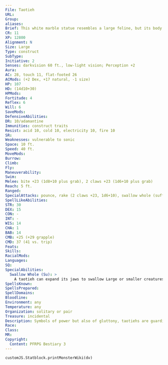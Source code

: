 ```yaml
---
File: Taotieh
URL: 
Group: 
aliases: 
Brief: This white marble statue resembles a large feline, but its body and face are covered in decorative etchings and runes.
CR: 11
XP: 12800
Alignment: N
Size: Large
Type: construct
SubType: 
Initiative: 2
Senses: darkvision 60 ft., low-light vision; Perception +2
Aura: 
AC: 28, touch 11, flat-footed 26
ACMods: (+2 Dex, +17 natural, -1 size)
HP: 107
HD: (14d10+30)
HPMods: 
Fortitude: 4
Reflex: 6
Will: 6
SaveMods: 
DefensiveAbilities: 
DR: 10/adamantine
Immunities: construct traits
Resist: acid 10, cold 10, electricity 10, fire 10
SR: 
Weaknesses: vulnerable to sonic
Space: 10 ft.
Speed: 40 ft.
MoveMods: 
Burrow: 
Climb: 
Fly: 
Maneuverability: 
Swim: 
Melee: bite +23 (1d8+10 plus grab), 2 claws +23 (1d6+10 plus grab)
Reach: 5 ft.
Ranged: 
SpecialAttacks: pounce, rake (2 claws +23, 1d6+10), swallow whole (suffocation, AC 18, hardness 8, 25 hp)
SpellLikeAbilities: 
STR: 30
DEX: 15
CON: -
INT: -
WIS: 14
CHA: 1
BAB: 14
CMB: +25 (+29 grapple)
CMD: 37 (41 vs. trip)
Feats: 
Skills: 
RacialMods: 
Languages: 
SQ: 
SpecialAbilities:
  Swallow Whole (Su): >
    A taotieh can expand its jaws to swallow Large or smaller creatures. When swallowed, a victim is transported to its own lightless pocket dimension-a stone prison just large enough to contain the victim. Creatures do not take damage within this pocket dimension, but there is only enough air inside to last for 3 rounds. At the end of the third round, the trapped creature must hold its breath or risk suffocation. A creature that attempts to carve its way out of this dimension with a weapon must be able to penetrate the surrounding walls' hardness 8. When a creature manages to cut its way out of this dimension,  it appears to leap out of the taotieh's mouth to emerge into any square adjacent to the taotieh's space-no actual hole is created in the creature, and new creatures that are swallowed later must cut their own way out. When a taotieh is destroyed, its body bursts open to allow the contents of its extradimensional stomachs to spill out into adjacent spaces. A taotieh can swallow up to four creatures at any one time.
SpellsKnown: 
SpellsPrepared: 
SpellDomains: 
Bloodline: 
Environment: any
Temperature: any
Organization: solitary or pair
Treasure: incidental
Description: Symbols of power but also of gluttony, taotiehs are guardian constructs formed of stone and built around a pocket of extradimensional space. Taotiehs are used to ward sacred or secluded areas from enemies and trespassers. Their semblance to tigers extends even to the animal's abilities in combat, as taotiehs are feared for their vicious attacks. The extradimensional space at the core of a taotieh allows the construct to swallow opponents of its own size and then shunt its victims into an airless pocket of space inside. A creature capable of existing without air could well spend an eternity inside a taotieh if it couldn't smash its way out or escape via plane-traversing magic, in which case it must wait for outside forces to slay its captor. Tales abound of great treasures and even greater dangers being unleashed upon a taotieh's destruction.  Construction  A taotieh is built from 12,000 pounds of marble, treated with special unguents and chemicals worth 5,000 gp.  TAOTIEH  CL 14th; Price 105,000 gp  Construction  Requirements Craft Construct, geas/quest, limited wish, plane shift, creator must be caster level 14th; Skill Craft (sculpture) or Craft (stonemasonry) DC 25; Cost 55,000 gp
Race: 
Class: 
MR: 
Copyright:
  Content: PFRPG Bestiary 3
---
```

```dataviewjs
customJS.Statblock.printMonsterWiki(dv)
```

